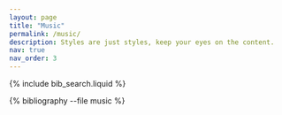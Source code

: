 ```yaml
---
layout: page
title: "Music"
permalink: /music/
description: Styles are just styles, keep your eyes on the content.
nav: true
nav_order: 3
---
```


{% include bib_search.liquid %}

<div class="publications">
  {% bibliography --file music %}
</div>
